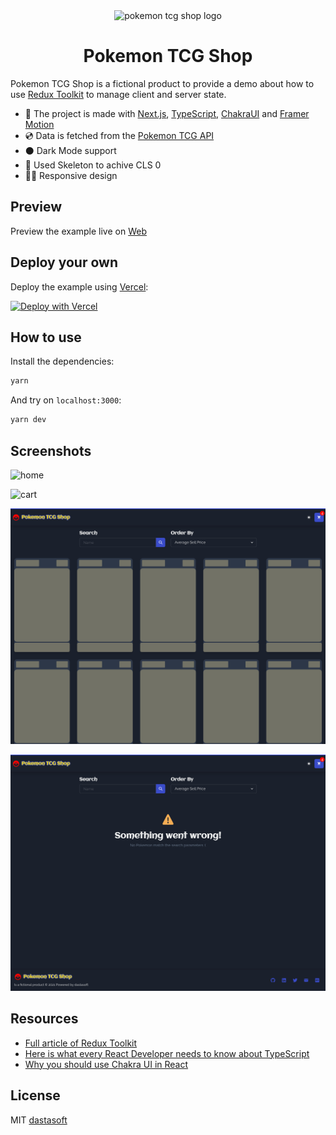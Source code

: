 <div style="text-align: center;">
    <img src="https://redux-pokemon-tcg-shop.dastasoft.com/assets/logo.jpg" alt="pokemon tcg shop logo" height="60px">
    <h1>Pokemon TCG Shop</h1>
</div>

Pokemon TCG Shop is a fictional product to provide a demo about how to use [Redux Toolkit]() to manage client and server state.

- 🚀 The project is made with [Next.js](https://nextjs.org/), [TypeScript](https://www.typescriptlang.org/), [ChakraUI](https://chakra-ui.com/) and [Framer Motion](https://www.framer.com/motion/)
- 💿 Data is fetched from the [Pokemon TCG API](https://docs.pokemontcg.io/)
- ⚫️ Dark Mode support
- 🦴 Used Skeleton to achive CLS 0
- 👩‍🎨 Responsive design

## Preview

Preview the example live on [Web](https://redux-pokemon-tcg-shop.dastasoft.com/)

## Deploy your own

Deploy the example using [Vercel](https://vercel.com?utm_source=github&utm_medium=readme&utm_campaign=next-example):

[![Deploy with Vercel](https://vercel.com/button)](https://vercel.com/new/git/external?repository-url=https://github.com/dastasoft/redux-pokemon-tcg-shop)

## How to use

Install the dependencies:

```bash
yarn
```

And try on `localhost:3000`:

```bash
yarn dev
```

## Screenshots

![home](/public/assets/screenshots/home.png)

![cart](/public/assets/screenshots/cart.png)

![skeleton](/public/assets/screenshots/skeleton.png)

![error](/public/assets/screenshots/error.png)

## Resources

- [Full article of Redux Toolkit]()
- [Here is what every React Developer needs to know about TypeScript](https://blog.dastasoft.com/posts/heres-what-every-react-developer-needs-to-know-about-typescript)
- [Why you should use Chakra UI in React](https://blog.dastasoft.com/posts/why-you-should-use-chakra-ui-in-react)

## License

MIT [dastasoft](https://dastasoft.com)
